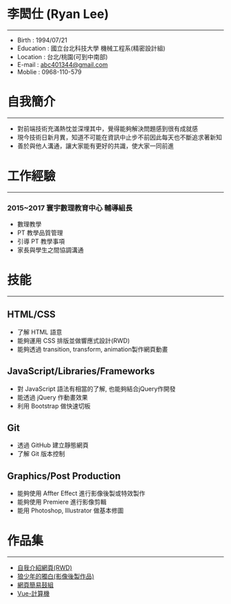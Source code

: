 # 李閎仕 (Ryan  Lee)
-------
* Birth : 1994/07/21
* Education : 國立台北科技大學 機械工程系(精密設計組)
* Location : 台北/桃園(可到中南部)
* E-mail : abc401344@gmail.com
* Moblie  : 0968-110-579

# 自我簡介
--------
* 對前端技術充滿熱忱並深埋其中，覺得能夠解決問題感到很有成就感
* 現今技術日新月異，知道不可能在資訊中止步不前因此每天也不斷追求著新知
* 善於與他人溝通，讓大家能有更好的共識，使大家一同前進

# 工作經驗
--------
### 2015~2017 寰宇數理教育中心 輔導組長
* 數理教學
* PT 教學品質管理
* 引導 PT 教學事項
* 家長與學生之間協調溝通

# 技能
---------
##  HTML/CSS
* 了解 HTML 語意
* 能夠運用 CSS 排版並做響應式設計(RWD)
* 能夠透過 transition, transform, animation製作網頁動畫

##  JavaScript/Libraries/Frameworks
* 對 JavaScript 語法有相當的了解, 也能夠結合jQuery作開發
* 能透過 jQuery 作動畫效果
* 利用 Bootstrap 做快速切板

##  Git
* 透過 GitHub 建立靜態網頁
* 了解 Git 版本控制

##  Graphics/Post Production
* 能夠使用 Affter Effect 進行影像後製或特效製作
* 能夠使用 Premiere 進行影像剪輯
* 能用 Photoshop, Illustrator 做基本修圖

# 作品集
----------
* [自我介紹網頁(RWD)](https://7red4.github.io/)
* [狼少年的獨白(影像後製作品)](https://goo.gl/B33xis)
* [網頁簡易鼓組](https://7red4.github.io/DrumKits/DrumKit.html)
* [Vue-計算機](https://7red4.github.io/Calculator/index.html)
